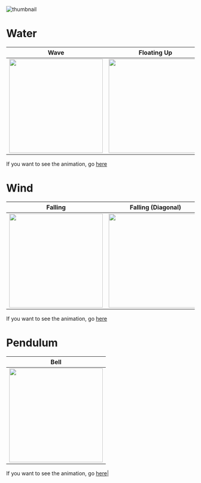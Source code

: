 ![thumbnail](https://github.com/user-attachments/assets/5663ba34-bba8-4525-8cdb-69d40e9705aa)

# Water
| Wave | Floating Up| Ripple| 
|:--:|:--:|:--:|
|<img src = "https://github.com/user-attachments/assets/b94db325-9754-4193-802e-05765303d5b4" width = "250">|<img src = "https://github.com/user-attachments/assets/a8a0b325-ea9e-4955-b970-10c91ca5e7ce" width = "250">|<img src = "https://github.com/user-attachments/assets/55a929b7-d1f7-459f-8df0-130c0157cb89" width = "250">|

If you want to see the animation, go [here](https://github.com/uuranus/compose-nature-effects/blob/main/docs/Water.md)

# Wind
| Falling | Falling (Diagonal) |
|:--:|:--:|
|<img src = "https://github.com/user-attachments/assets/0a95d7e7-fe9d-4770-b152-c25c861dca96" width = "250">|<img src = "https://github.com/user-attachments/assets/1e65b788-d258-4a26-bb71-f78fefa05faf" width = "250">|

If you want to see the animation, go [here](https://github.com/uuranus/compose-nature-effects/blob/main/docs/Wind.md)

# Pendulum
| Bell |
|:--:|
|<img src = "https://github.com/user-attachments/assets/b121c29a-d3e0-40cb-9f0d-7d086987b41c" width = "250">|


If you want to see the animation, go [here](https://github.com/uuranus/compose-nature-effects/blob/main/docs/Bell.md)|
